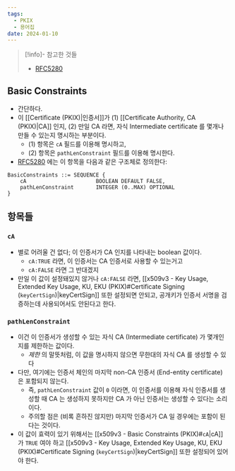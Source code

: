 ```yaml
---
tags:
  - PKIX
  - 용어집
date: 2024-01-10
---
```

> [!info]- 참고한 것들
> - [RFC5280](https://www.rfc-editor.org/rfc/rfc5280#section-4.2.1.9)

## Basic Constraints

- 간단하다.
- 이 [[Certificate (PKIX)|인증서]]가 (1) [[Certificate Authority, CA (PKIX)|CA]] 인지, (2) 만일 CA 라면, 자식 Intermediate certificate 를 몇개나 만들 수 있는지 명시하는 부분이다.
	- (1) 항목은 `cA` 필드를 이용해 명시하고,
	- (2) 항목은 `pathLenConstraint` 필드를 이용해 명시한다.
- [RFC5280](https://www.rfc-editor.org/rfc/rfc5280#section-4.2.1.9) 에는 이 항목을 다음과 같은 구조체로 정의한다:

```
BasicConstraints ::= SEQUENCE {
	cA                      BOOLEAN DEFAULT FALSE,
	pathLenConstraint       INTEGER (0..MAX) OPTIONAL
}
```

## 항목들

### `cA`

- 별로 어려울 건 없다; 이 인증서가 CA 인지를 나타내는 boolean 값이다.
	- `cA:TRUE` 라면, 이 인증서는 CA 인증서로 사용할 수 있는거고
	- `cA:FALSE` 라면 그 반대겠지
- 만일 이 값이 설정돼있지 않거나 `cA:FALSE` 라면, [[x509v3 - Key Usage, Extended Key Usage, KU, EKU (PKIX)#Certificate Signing (`keyCertSign`)|keyCertSign]] 또한 설정되면 안되고, 공개키가 인증서 서명을 검증하는데 사용되어서도 안된다고 한다.

### `pathLenConstraint`

- 이건 이 인증서가 생성할 수 있는 자식 CA (Intermediate certificate) 가 몇개인지를 제한하는 값이다.
	- *제한* 의 말뜻처럼, 이 값을 명시하지 않으면 무한대의 자식 CA 를 생성할 수 있다
- 다만, 여기에는 인증서 체인의 마지막 non-CA 인증서 (End-entity certificate) 은 포함되지 않는다.
	- 즉, `pathLenConstraint` 값이 `0` 이라면, 이 인증서를 이용해 자식 인증서를 생성할 때 CA 는 생성하지 못하지만 CA 가 아닌 인증서는 생성할 수 있다는 소리이다.
	- 주의할 점은 (비록 흔하진 않지만) 마지막 인증서가 CA 일 경우에는 포함이 된다는 것이다.
- 이 값이 효력이 있기 위해서는 [[x509v3 - Basic Constraints (PKIX)#`cA`|cA]] 가 `TRUE` 여야 하고 [[x509v3 - Key Usage, Extended Key Usage, KU, EKU (PKIX)#Certificate Signing (`keyCertSign`)|keyCertSign]] 또한 설정되어 있어야 한다.